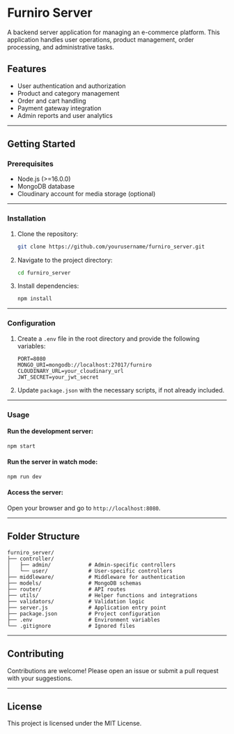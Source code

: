 # Furniro Server

A backend server application for managing an e-commerce platform. This application handles user operations, product management, order processing, and administrative tasks.

## Features
- User authentication and authorization
- Product and category management
- Order and cart handling
- Payment gateway integration
- Admin reports and user analytics

---

## Getting Started

### Prerequisites
- Node.js (>=16.0.0)
- MongoDB database
- Cloudinary account for media storage (optional)

---

### Installation
1. Clone the repository:
   ```bash
   git clone https://github.com/yourusername/furniro_server.git
   ```
2. Navigate to the project directory:
   ```bash
   cd furniro_server
   ```
3. Install dependencies:
   ```bash
   npm install
   ```

---

### Configuration
1. Create a `.env` file in the root directory and provide the following variables:
   ```env
   PORT=8080
   MONGO_URI=mongodb://localhost:27017/furniro
   CLOUDINARY_URL=your_cloudinary_url
   JWT_SECRET=your_jwt_secret
   ```

2. Update `package.json` with the necessary scripts, if not already included.

---

### Usage

#### Run the development server:
```bash
npm start
```

#### Run the server in watch mode:
```bash
npm run dev
```

#### Access the server:
Open your browser and go to `http://localhost:8080`.

---

## Folder Structure
```
furniro_server/
├── controller/
│   ├── admin/            # Admin-specific controllers
│   └── user/             # User-specific controllers
├── middleware/           # Middleware for authentication
├── models/               # MongoDB schemas
├── router/               # API routes
├── utils/                # Helper functions and integrations
├── validators/           # Validation logic
├── server.js             # Application entry point
├── package.json          # Project configuration
├── .env                  # Environment variables
└── .gitignore            # Ignored files
```

---

## Contributing
Contributions are welcome! Please open an issue or submit a pull request with your suggestions.

---

## License
This project is licensed under the MIT License.
